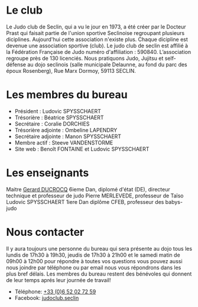 # Le club

Le Judo club de Seclin, qui a vu le jour en 1973, a été créer par le Docteur Prast qui faisait partie de l'union sportive Seclinoise regroupant plusieurs diciplines. Aujourd'hui cette association n'existe plus. Chaque dicipline est devenue une association sportive (club). Le judo club de seclin est affilié à la Fédération Française de Judo numéro d'affiliation : 590840. L’association regroupe près de 130 licenciés. Nous pratiquons Judo, Jujitsu et self-défense au dojo seclinois (salle municipale Delaunne, au fond du parc des époux Rosenberg), Rue Marx Dormoy, 59113 SECLIN.

# Les membres du bureau

- Président : Ludovic SPYSSCHAERT
- Trésorière : Béatrice SPYSSCHAERT
- Secrétaire : Coralie DORCHIES
- Trésorière adjointe : Ombeline LAPENDRY
- Secrétaire adjointe : Manon SPYSSCHAERT
- Membre actif : Steeve VANDENSTORME
- Site web : Benoît FONTAINE et Ludovic SPYSSCHAERT

# Les enseignants

Maitre [Gerard DUCROCQ](http://gerardducrocq.com/) 6ieme Dan, diplomé d'état (DE), directeur technique et professeur de judo
Pierre MERLEVEDE, professeur de Taïso
Ludovic SPYSSCHAERT 1iere Dan diplôme CFEB, professeur des babys-judo


# Nous contacter

Il y aura toujours une personne du bureau qui sera présente au dojo tous les lundis de 17h30 à 19h30, jeudis de 17h30 à 21h00 et le samedi matin de 09h00 à 12h00 pour répondre à toutes vos questions vous pouvez aussi nous joindre par téléphone ou par email nous vous répondrons dans les plus bref délais. Les membres du bureau restent des bénévoles qui donnent de leur temps aprés leur journée de travail!

- Téléphone: [+33 (0)6 52 02 72 59](tel:+33652027259)
- Facebook: [judoclub.seclin](https://fr-fr.facebook.com/judoclub.seclin)
